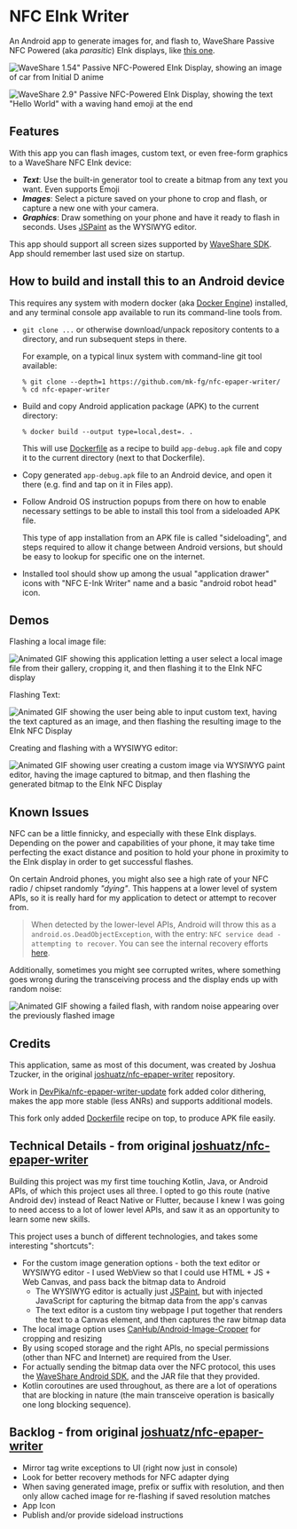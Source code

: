 # NFC EInk Writer

An Android app to generate images for, and flash to, WaveShare Passive NFC Powered (aka *parasitic*) EInk displays, like [this one](https://www.waveshare.com/2.9inch-nfc-powered-e-paper.htm).

![WaveShare 1.54" Passive NFC-Powered EInk Display, showing an image of car from Initial D anime](https://github.com/DevPika/nfc-epaper-writer-update/assets/19701790/4fab5732-7b0c-4a90-b7ff-1b47d66bbc96)

![WaveShare 2.9" Passive NFC-Powered EInk Display, showing the text "Hello World" with a waving hand emoji at the end](https://user-images.githubusercontent.com/17817563/118736344-32156480-b7f7-11eb-9a03-7d5b7c878c30.jpg)


## Features

With this app you can flash images, custom text, or even free-form graphics to a WaveShare NFC EInk device:

- ***Text***: Use the built-in generator tool to create a bitmap from any text you want. Even supports Emoji
- ***Images***: Select a picture saved on your phone to crop and flash, or capture a new one with your camera.
- ***Graphics***: Draw something on your phone and have it ready to flash in seconds. Uses [JSPaint] as the WYSIWYG editor.

This app should support all screen sizes supported by [WaveShare SDK].\
App should remember last used size on startup.

[JSPaint]: https://jspaint.app/
[WaveShare SDK]: https://www.waveshare.com/wiki/Android_SDK_for_NFC-Powered_e-Paper


## How to build and install this to an Android device

This requires any system with modern docker (aka [Docker Engine]) installed, and any terminal console app available to run its command-line tools from.

-   `git clone ...` or otherwise download/unpack repository contents to a directory, and run subsequent steps in there.

    For example, on a typical linux system with command-line git tool available:

    ``` console
    % git clone --depth=1 https://github.com/mk-fg/nfc-epaper-writer/
    % cd nfc-epaper-writer
    ```

-   Build and copy Android application package (APK) to the current directory:

    ``` console
    % docker build --output type=local,dest=. .
    ```

    This will use [Dockerfile] as a recipe to build `app-debug.apk` file and copy it to the current directory (next to that Dockerfile).

-   Copy generated `app-debug.apk` file to an Android device, and open it there (e.g. find and tap on it in Files app).

-   Follow Android OS instruction popups from there on how to enable necessary settings to be able to install this tool from a sideloaded APK file.

    This type of app installation from an APK file is called "sideloading", and steps required to allow it change between Android versions, but should be easy to lookup for specific one on the internet.

-   Installed tool should show up among the usual "application drawer" icons with "NFC E-Ink Writer" name and a basic "android robot head" icon.

[Docker Engine]: https://docs.docker.com/engine/install/
[Dockerfile]: Dockerfile


## Demos

Flashing a local image file:

![Animated GIF showing this application letting a user select a local image file from their gallery, cropping it, and then flashing it to the EInk NFC display](https://user-images.githubusercontent.com/17817563/118732297-e2329f80-b7ee-11eb-9f5c-16b2872d6bf6.gif)

Flashing Text:

![Animated GIF showing the user being able to input custom text, having the text captured as an image, and then flashing the resulting image to the EInk NFC Display](https://user-images.githubusercontent.com/17817563/118735056-7eab7080-b7f4-11eb-9d11-60d2aa58efe4.gif)

Creating and flashing with a WYSIWYG editor:

![Animated GIF showing user creating a custom image via WYSIWYG paint editor, having the image captured to bitmap, and then flashing the generated bitmap to the EInk NFC Display](https://user-images.githubusercontent.com/17817563/118734322-ff696d00-b7f2-11eb-947d-dc844c259518.gif)


## Known Issues

NFC can be a little finnicky, and especially with these EInk displays. Depending on the power and capabilities of your phone, it may take time perfecting the exact distance and position to hold your phone in proximity to the EInk display in order to get successful flashes.

On certain Android phones, you might also see a high rate of your NFC radio / chipset randomly *"dying"*. This happens at a lower level of system APIs, so it is really hard for my application to detect or attempt to recover from.

> When detected by the lower-level APIs, Android will throw this as a `android.os.DeadObjectException`, with the entry: `NFC service dead - attempting to recover`. You can see the internal recovery efforts [here](https://github.com/aosp-mirror/platform_frameworks_base/blob/9635abafa0053c65e04b93da16c72da8af371454/core/java/android/nfc/NfcAdapter.java#L831-L865).

Additionally, sometimes you might see corrupted writes, where something goes wrong during the transceiving process and the display ends up with random noise:

![Animated GIF showing a failed flash, with random noise appearing over the previously flashed image](https://user-images.githubusercontent.com/17817563/118723223-fde37900-b7e1-11eb-8b0c-c12ba4387d27.gif)


## Credits

This application, same as most of this document, was created by Joshua Tzucker, in the original [joshuatz/nfc-epaper-writer] repository.

Work in [DevPika/nfc-epaper-writer-update] fork added color dithering, makes the app more stable (less ANRs) and supports additional models.

This fork only added [Dockerfile] recipe on top, to produce APK file easily.

[joshuatz/nfc-epaper-writer]: https://github.com/joshuatz/nfc-epaper-writer
[DevPika/nfc-epaper-writer-update]: https://github.com/DevPika/nfc-epaper-writer-update/


## Technical Details - from original [joshuatz/nfc-epaper-writer]

Building this project was my first time touching Kotlin, Java, or Android APIs, of which this project uses all three. I opted to go this route (native Android dev) instead of React Native or Flutter, because I knew I was going to need access to a lot of lower level APIs, and saw it as an opportunity to learn some new skills.

This project uses a bunch of different technologies, and takes some interesting "shortcuts":

- For the custom image generation options - both the text editor or WYSIWYG editor - I used WebView so that I could use HTML + JS + Web Canvas, and pass back the bitmap data to Android
  - The WYSIWYG editor is actually just [JSPaint](https://jspaint.app/), but with injected JavaScript for capturing the bitmap data from the app's canvas
  - The text editor is a custom tiny webpage I put together that renders the text to a Canvas element, and then captures the raw bitmap data
- The local image option uses [CanHub/Android-Image-Cropper](https://github.com/CanHub/Android-Image-Cropper) for cropping and resizing
- By using scoped storage and the right APIs, no special permissions (other than NFC and Internet) are required from the User.
- For actually sending the bitmap data over the NFC protocol, this uses the [WaveShare Android SDK](https://www.waveshare.com/wiki/Android_SDK_for_NFC-Powered_e-Paper), and the JAR file that they provided.
- Kotlin coroutines are used throughout, as there are a lot of operations that are blocking in nature (the main transceive operation is basically one long blocking sequence).


## Backlog - from original [joshuatz/nfc-epaper-writer]

- Mirror tag write exceptions to UI (right now just in console)
- Look for better recovery methods for NFC adapter dying
- When saving generated image, prefix or suffix with resolution, and then only allow cached image for re-flashing if saved resolution matches
- App Icon
- Publish and/or provide sideload instructions
